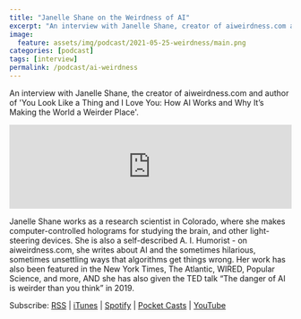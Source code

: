 ```yaml
---
title: "Janelle Shane on the Weirdness of AI"
excerpt: "An interview with Janelle Shane, creator of aiweirdness.com and author of 'You Look Like a Thing and I Love You'"
image: 
  feature: assets/img/podcast/2021-05-25-weirdness/main.png
categories: [podcast]
tags: [interview]
permalink: /podcast/ai-weirdness
---
```


An interview with Janelle Shane, the creator of aiweirdness.com and author of 'You Look Like a Thing and I Love You: How AI Works and Why It’s Making the World a Weirder Place'.

<iframe title="Janelle Shane on the Weirdness of AI" allowtransparency="true" style="border: none; min-width: min(100%, 430px);" scrolling="no" data-name="pb-iframe-player" src="https://www.podbean.com/player-v2/?i=ry26x-1047197-pb&from=embed&share=1&download=1&skin=1&btn-skin=3&size=150" width="100%" height="150"></iframe>

Janelle Shane works as a research scientist in Colorado, where she makes computer-controlled holograms for studying the brain, and other light-steering devices. She is also a self-described A. I. Humorist - on aiweirdness.com, she writes about AI and the sometimes hilarious, sometimes unsettling ways that algorithms get things wrong. Her work has also been featured in the New York Times, The Atlantic, WIRED, Popular Science, and more, AND she has also given the TED talk “The danger of AI is weirder than you think” in 2019.

Subscribe: <a href="https://feed.podbean.com/aitalk/feed.xml">RSS</a> |
<a href="https://podcasts.apple.com/us/podcast/lets-talk-ai/id1502782720">iTunes</a> |
<a href="https://open.spotify.com/show/17HiNdxcoKJLLNibIAyUch">Spotify</a> |
<a href="https://pca.st/podcast/824c4060-472b-0138-9766-0acc26574db2">Pocket Casts</a> |
<a href="https://www.youtube.com/channel/UCKARTq-t5SPMzwtft8FWwnA">YouTube</a>


